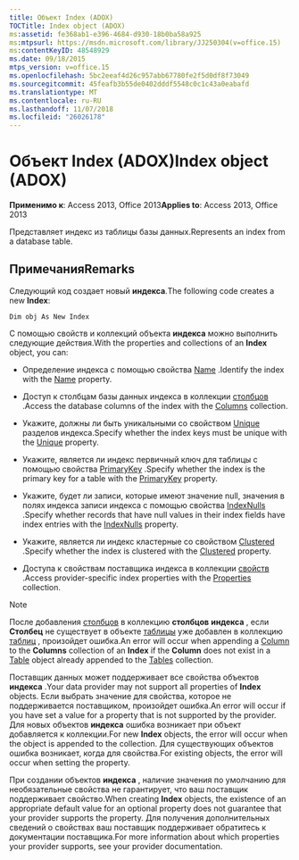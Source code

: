 ```yaml
---
title: Объект Index (ADOX)
TOCTitle: Index object (ADOX)
ms:assetid: fe368ab1-e396-4684-d930-18b0ba58a925
ms:mtpsurl: https://msdn.microsoft.com/library/JJ250304(v=office.15)
ms:contentKeyID: 48548929
ms.date: 09/18/2015
mtps_version: v=office.15
ms.openlocfilehash: 5bc2eeaf4d26c957abb67780fe2f5d0df8f73049
ms.sourcegitcommit: 45feafb3b55de0402dddf5548c0c1c43a0eabafd
ms.translationtype: MT
ms.contentlocale: ru-RU
ms.lasthandoff: 11/07/2018
ms.locfileid: "26026178"
---
```

# <a name="index-object-adox"></a><span data-ttu-id="0b1d2-102">Объект Index (ADOX)</span><span class="sxs-lookup"><span data-stu-id="0b1d2-102">Index object (ADOX)</span></span>

<span data-ttu-id="0b1d2-103">**Применимо к**: Access 2013, Office 2013</span><span class="sxs-lookup"><span data-stu-id="0b1d2-103">**Applies to**: Access 2013, Office 2013</span></span>

<span data-ttu-id="0b1d2-104">Представляет индекс из таблицы базы данных.</span><span class="sxs-lookup"><span data-stu-id="0b1d2-104">Represents an index from a database table.</span></span>

## <a name="remarks"></a><span data-ttu-id="0b1d2-105">Примечания</span><span class="sxs-lookup"><span data-stu-id="0b1d2-105">Remarks</span></span>

<span data-ttu-id="0b1d2-106">Следующий код создает новый **индекса**.</span><span class="sxs-lookup"><span data-stu-id="0b1d2-106">The following code creates a new **Index**:</span></span>

`Dim obj As New Index`

<span data-ttu-id="0b1d2-107">С помощью свойств и коллекций объекта **индекса** можно выполнить следующие действия.</span><span class="sxs-lookup"><span data-stu-id="0b1d2-107">With the properties and collections of an **Index** object, you can:</span></span>

- <span data-ttu-id="0b1d2-108">Определение индекса с помощью свойства [Name](name-property-adox.md) .</span><span class="sxs-lookup"><span data-stu-id="0b1d2-108">Identify the index with the [Name](name-property-adox.md) property.</span></span>

- <span data-ttu-id="0b1d2-109">Доступ к столбцам базы данных индекса в коллекции [столбцов](columns-collection-adox.md) .</span><span class="sxs-lookup"><span data-stu-id="0b1d2-109">Access the database columns of the index with the [Columns](columns-collection-adox.md) collection.</span></span>

- <span data-ttu-id="0b1d2-110">Укажите, должны ли быть уникальными со свойством [Unique](unique-property-adox.md) разделов индекса.</span><span class="sxs-lookup"><span data-stu-id="0b1d2-110">Specify whether the index keys must be unique with the [Unique](unique-property-adox.md) property.</span></span>

- <span data-ttu-id="0b1d2-111">Укажите, является ли индекс первичный ключ для таблицы с помощью свойства [PrimaryKey](primarykey-property-adox.md) .</span><span class="sxs-lookup"><span data-stu-id="0b1d2-111">Specify whether the index is the primary key for a table with the [PrimaryKey](primarykey-property-adox.md) property.</span></span>

- <span data-ttu-id="0b1d2-112">Укажите, будет ли записи, которые имеют значение null, значения в полях индекса записи индекса с помощью свойства [IndexNulls](indexnulls-property-adox.md) .</span><span class="sxs-lookup"><span data-stu-id="0b1d2-112">Specify whether records that have null values in their index fields have index entries with the [IndexNulls](indexnulls-property-adox.md) property.</span></span>

- <span data-ttu-id="0b1d2-113">Укажите, является ли индекс кластерные со свойством [Clustered](clustered-property-adox.md) .</span><span class="sxs-lookup"><span data-stu-id="0b1d2-113">Specify whether the index is clustered with the [Clustered](clustered-property-adox.md) property.</span></span>

- <span data-ttu-id="0b1d2-114">Доступа к свойствам поставщика индекса в коллекции [свойств](properties-collection-ado.md) .</span><span class="sxs-lookup"><span data-stu-id="0b1d2-114">Access provider-specific index properties with the [Properties](properties-collection-ado.md) collection.</span></span>


> [!NOTE]
> <span data-ttu-id="0b1d2-115">После добавления [столбцов](column-object-adox.md) в коллекцию **столбцов** **индекса** , если **Столбец** не существует в объекте [таблицы](table-object-adox.md) уже добавлен в коллекцию [таблиц](tables-collection-adox.md) , произойдет ошибка.</span><span class="sxs-lookup"><span data-stu-id="0b1d2-115">An error will occur when appending a [Column](column-object-adox.md) to the **Columns** collection of an **Index** if the **Column** does not exist in a [Table](table-object-adox.md) object already appended to the [Tables](tables-collection-adox.md) collection.</span></span>

<span data-ttu-id="0b1d2-116">Поставщик данных может поддерживает все свойства объектов **индекса** .</span><span class="sxs-lookup"><span data-stu-id="0b1d2-116">Your data provider may not support all properties of **Index** objects.</span></span> <span data-ttu-id="0b1d2-117">Если выбрать значение для свойства, которое не поддерживается поставщиком, произойдет ошибка.</span><span class="sxs-lookup"><span data-stu-id="0b1d2-117">An error will occur if you have set a value for a property that is not supported by the provider.</span></span> <span data-ttu-id="0b1d2-118">Для новых объектов **индекса** ошибка возникает при объект добавляется к коллекции.</span><span class="sxs-lookup"><span data-stu-id="0b1d2-118">For new **Index** objects, the error will occur when the object is appended to the collection.</span></span> <span data-ttu-id="0b1d2-119">Для существующих объектов ошибка возникает, когда для свойства.</span><span class="sxs-lookup"><span data-stu-id="0b1d2-119">For existing objects, the error will occur when setting the property.</span></span>

<span data-ttu-id="0b1d2-120">При создании объектов **индекса** , наличие значения по умолчанию для необязательные свойства не гарантирует, что ваш поставщик поддерживает свойство.</span><span class="sxs-lookup"><span data-stu-id="0b1d2-120">When creating **Index** objects, the existence of an appropriate default value for an optional property does not guarantee that your provider supports the property.</span></span> <span data-ttu-id="0b1d2-121">Для получения дополнительных сведений о свойствах ваш поставщик поддерживает обратитесь к документации поставщика.</span><span class="sxs-lookup"><span data-stu-id="0b1d2-121">For more information about which properties your provider supports, see your provider documentation.</span></span>


